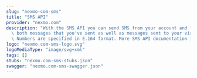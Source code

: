 ```yaml
---
slug: "nexmo-com-sms"
title: "SMS API"
provider: "nexmo.com"
description: "With the SMS API you can send SMS from your account and lookup messages\
  \ both messages that you've sent as well as messages sent to your virtual numbers.\
  \ Numbers are specified in E.164 format. More SMS API documentation is at <https://developer.nexmo.com/messaging/sms/overview>"
logo: "nexmo.com-sms-logo.svg"
logoMediaType: "image/svg+xml"
tags: []
stubs: "nexmo.com-sms-stubs.json"
swagger: "nexmo.com-sms-swagger.json"
---
```

